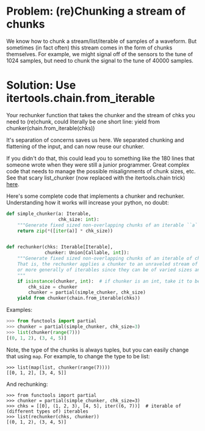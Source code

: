 # Problem: (re)Chunking a stream of chunks

We know how to chunk a stream/list/iterable of samples of a waveform.
But sometimes (in fact often) this stream comes in the form of chunks themselves. 
For example, we might signal off of the sensors to the tune of 1024 samples, but need to chunk the signal to the tune of 40000 samples. 

# Solution: Use itertools.chain.from_iterable

Your rechunker function that takes the chunker and the stream of chks you need to (re)chunk, could literally be one short line:
yield from chunker(chain.from_iterable(chks))

It's separation of concerns saves us here. We separated chunking and flattening of the input, and can now reuse our chunker. 

If you didn't do that, this could lead you to something like the 180 lines that someone wrote when they were still a junior programmer. 
Great complex code that needs to manage the possible misalignments of chunk sizes, etc.
See that scary list_chunker (now replaced with the itertools.chain trick) 
[here](http://git.otosense.ai/thor/span/-/blob/9444b020d4b049b3fa95dec3254501fe05f6c2fa/chunking/utils/simplified_list_iterator_chunker.py).

Here's some complete code that implements a chunker and rechunker. 
Understanding how it works will increase your python, no doubt:

```python
def simple_chunker(a: Iterable,
                   chk_size: int):
    """Generate fixed sized non-overlapping chunks of an iterable ``a``."""
    return zip(*([iter(a)] * chk_size))


def rechunker(chks: Iterable[Iterable],
              chunker: Union[Callable, int]):
    """Generate fixed sized non-overlapping chunks of an iterable of chunks.
    That is, the rechunker applies a chunker to an unraveled stream of chunks,
    or more generally of iterables since they can be of varied sizes and types.
    """
    if isinstance(chunker, int):  # if chunker is an int, take it to be a the chk_size of a simple_chunker
        chk_size = chunker
        chunker = partial(simple_chunker, chk_size)
    yield from chunker(chain.from_iterable(chks))
```

Examples:

```python
>>> from functools import partial
>>> chunker = partial(simple_chunker, chk_size=3)
>>> list(chunker(range(7)))
[(0, 1, 2), (3, 4, 5)]
```

Note, the type of the chunks is always tuples, but you can easily change that using ``map``.
For example, to change the type to be list:

```
>>> list(map(list, chunker(range(7))))
[[0, 1, 2], [3, 4, 5]]
```

And rechunking:

```
>>> from functools import partial
>>> chunker = partial(simple_chunker, chk_size=3)
>>> chks = [[0], (1, 2, 3), [4, 5], iter((6, 7))]  # iterable of (different types of) iterables
>>> list(rechunker(chks, chunker))
[(0, 1, 2), (3, 4, 5)]
```
